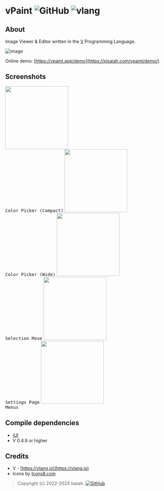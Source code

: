 # vPaint ![GitHub](https://img.shields.io/badge/license-MIT-blue?style=flat) ![vlang](http://img.shields.io/badge/V-0.4.8-%236d8fc5?style=flat)
## About
Image Viewer & Editor written in the [V](https://vlang.io) Programming Language.

![image](https://github.com/user-attachments/assets/86ba1ce5-1ac4-46ca-98e8-d447cf46b28e)


Online demo: [https://vpaint.app/demo](https://pisaiah.com/vpaint/demo/)

## Screenshots

<kbd><img src="https://github.com/user-attachments/assets/a0728a61-fa12-434f-bbcd-510d5a5f256c" height="200px"><br>Color Picker (Compact)</kbd>
<kbd><img src="https://github.com/user-attachments/assets/9556c50c-d0c8-4686-aaa6-423b158e33b8" height="200px"><br>Color Picker (Wide)</kbd>
<kbd><img src="https://github.com/user-attachments/assets/c259472e-5d6e-4532-9b1c-91bae4bf7abc" height="200"><br>Selection Move</kbd>
<kbd><img src="https://github.com/user-attachments/assets/9fa92389-f26a-48e5-a149-db3aaa9be063" height="200"><br>Settings Page</kbd>
<kbd><img src="https://github.com/user-attachments/assets/172c333d-71f3-494b-b9b6-c6480a9de2ea" height="200"><br>Menus</kbd>

## Compile dependencies
- [iUI](https://github.com/pisaiah/ui)
- V 0.4.8 or higher

## Credits
- V - [https://vlang.io](https://vlang.io)
- Icons by [Icons8.com](https://icons8.com/)

> Copyright (c) 2022-2024 Isaiah.
[![GitHub](https://img.shields.io/badge/license-MIT-blue?style=flat)](https://opensource.org/license/mit/)
